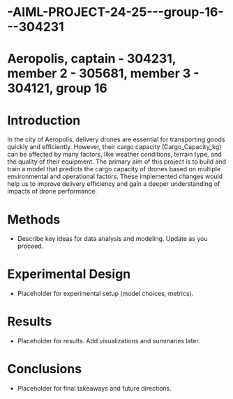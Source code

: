 # -AIML-PROJECT-24-25---group-16---304231
# Aeropolis, captain - 304231, member 2 - 305681, member 3 - 304121, group 16
# Introduction
In the city of Aeropolis, delivery drones are essential for transporting goods quickly and efficiently. However, their cargo capacity (Cargo_Capacity_kg) can be affected by many factors, like weather conditions, terrain type, and the quality of their equipment. The primary aim of this project is to build and train a model that predicts the cargo capacity of drones based on multiple environmental and operational factors. These implemented changes would help us to improve delivery efficiency and gain a deeper understanding of impacts of drone performance.

# Methods
- Describe key ideas for data analysis and modeling. Update as you proceed.

# Experimental Design
- Placeholder for experimental setup (model choices, metrics).

# Results
- Placeholder for results. Add visualizations and summaries later.

# Conclusions
- Placeholder for final takeaways and future directions.

